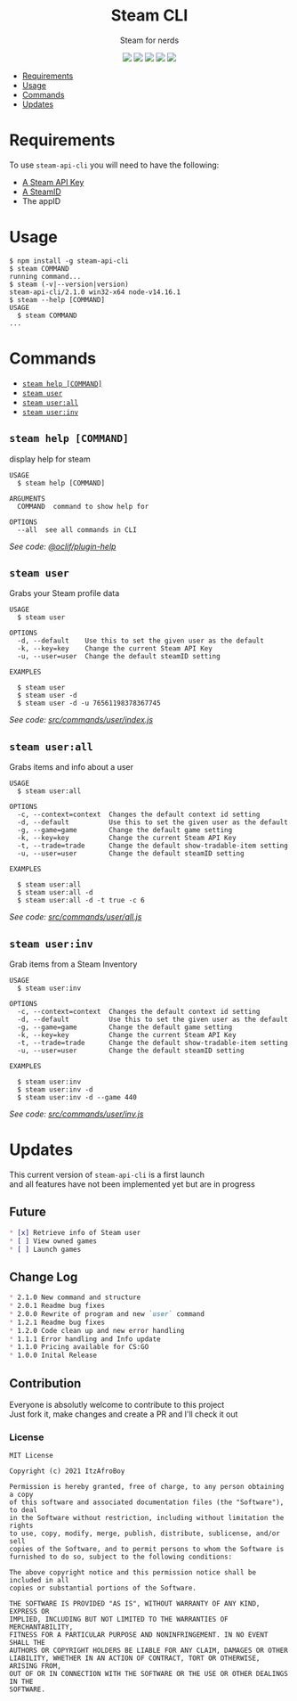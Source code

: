 <h1 align='center'>Steam CLI</h1>
<p align='center'>Steam for nerds</p>
<p align='center'>
  <a href='https://oclif.io'><img src='https://img.shields.io/badge/cli-oclif-%233B4554?style=for-the-badge&logo=heroku'></a>
  <a href='https://npmjs.org/package/steam-api-cli'><img src='https://img.shields.io/npm/v/steam-api-cli?color=%23FB8516&logo=npm&style=for-the-badge'></a>
  <a href='https://npmjs.org/package/steam-api-cli'><img src='https://img.shields.io/npm/dw/steam-api-cli?color=%23ec3b2b&style=for-the-badge'></a>
  <a href='https://npmjs.org/package/steam-api-cli'><img src='https://img.shields.io/github/license/ItzAfroBoy/steam-api-cli?color=%23161B22&logo=Github&style=for-the-badge'></a>
  <a href='https://makeapullrequest.com'><img src='https://img.shields.io/badge/PRs-welcome-brightgreen.svg?style=for-the-badge'></a>
</p>

<!-- toc -->
* [Requirements](#requirements)
* [Usage](#usage)
* [Commands](#commands)
* [Updates](#updates)
<!-- tocstop -->

# Requirements

To use `steam-api-cli` you will need to have the following:

* [A Steam API Key](https://steamcommunity.com/dev/apikey)
* [A SteamID](https://steamid.io/)
* The appID

# Usage
<!-- usage -->
```sh-session
$ npm install -g steam-api-cli
$ steam COMMAND
running command...
$ steam (-v|--version|version)
steam-api-cli/2.1.0 win32-x64 node-v14.16.1
$ steam --help [COMMAND]
USAGE
  $ steam COMMAND
...
```
<!-- usagestop -->


# Commands
<!-- commands -->
* [`steam help [COMMAND]`](#steam-help-command)
* [`steam user`](#steam-user)
* [`steam user:all`](#steam-userall)
* [`steam user:inv`](#steam-userinv)

## `steam help [COMMAND]`

display help for steam

```
USAGE
  $ steam help [COMMAND]

ARGUMENTS
  COMMAND  command to show help for

OPTIONS
  --all  see all commands in CLI
```

_See code: [@oclif/plugin-help](https://github.com/oclif/plugin-help/blob/v3.2.2/src/commands/help.ts)_

## `steam user`

Grabs your Steam profile data

```
USAGE
  $ steam user

OPTIONS
  -d, --default    Use this to set the given user as the default
  -k, --key=key    Change the current Steam API Key
  -u, --user=user  Change the default steamID setting

EXAMPLES

  $ steam user
  $ steam user -d
  $ steam user -d -u 76561198378367745
```

_See code: [src/commands/user/index.js](https://github.com/ItzAfroBoy/steam-api-cli/blob/v2.1.0/src/commands/user/index.js)_

## `steam user:all`

Grabs items and info about a user

```
USAGE
  $ steam user:all

OPTIONS
  -c, --context=context  Changes the default context id setting
  -d, --default          Use this to set the given user as the default
  -g, --game=game        Change the default game setting
  -k, --key=key          Change the current Steam API Key
  -t, --trade=trade      Change the default show-tradable-item setting
  -u, --user=user        Change the default steamID setting

EXAMPLES

  $ steam user:all
  $ steam user:all -d
  $ steam user:all -d -t true -c 6
```

_See code: [src/commands/user/all.js](https://github.com/ItzAfroBoy/steam-api-cli/blob/v2.1.0/src/commands/user/all.js)_

## `steam user:inv`

Grab items from a Steam Inventory

```
USAGE
  $ steam user:inv

OPTIONS
  -c, --context=context  Changes the default context id setting
  -d, --default          Use this to set the given user as the default
  -g, --game=game        Change the default game setting
  -k, --key=key          Change the current Steam API Key
  -t, --trade=trade      Change the default show-tradable-item setting
  -u, --user=user        Change the default steamID setting

EXAMPLES

  $ steam user:inv
  $ steam user:inv -d
  $ steam user:inv -d --game 440
```

_See code: [src/commands/user/inv.js](https://github.com/ItzAfroBoy/steam-api-cli/blob/v2.1.0/src/commands/user/inv.js)_
<!-- commandsstop -->

# Updates

This current version of `steam-api-cli` is a first launch  
and all features have not been implemented yet but are in progress  

## Future

```markdown
* [x] Retrieve info of Steam user
* [ ] View owned games
* [ ] Launch games
```

## Change Log

```markdown
* 2.1.0 New command and structure
* 2.0.1 Readme bug fixes
* 2.0.0 Rewrite of program and new `user` command
* 1.2.1 Readme bug fixes
* 1.2.0 Code clean up and new error handling  
* 1.1.1 Error handling and Info update
* 1.1.0 Pricing available for CS:GO
* 1.0.0 Inital Release
```

## Contribution

Everyone is absolutly welcome to contribute to this project  
Just fork it, make changes and create a PR and I'll check it out

### License

```license
MIT License

Copyright (c) 2021 ItzAfroBoy

Permission is hereby granted, free of charge, to any person obtaining a copy
of this software and associated documentation files (the "Software"), to deal
in the Software without restriction, including without limitation the rights
to use, copy, modify, merge, publish, distribute, sublicense, and/or sell
copies of the Software, and to permit persons to whom the Software is
furnished to do so, subject to the following conditions:

The above copyright notice and this permission notice shall be included in all
copies or substantial portions of the Software.

THE SOFTWARE IS PROVIDED "AS IS", WITHOUT WARRANTY OF ANY KIND, EXPRESS OR
IMPLIED, INCLUDING BUT NOT LIMITED TO THE WARRANTIES OF MERCHANTABILITY,
FITNESS FOR A PARTICULAR PURPOSE AND NONINFRINGEMENT. IN NO EVENT SHALL THE
AUTHORS OR COPYRIGHT HOLDERS BE LIABLE FOR ANY CLAIM, DAMAGES OR OTHER
LIABILITY, WHETHER IN AN ACTION OF CONTRACT, TORT OR OTHERWISE, ARISING FROM,
OUT OF OR IN CONNECTION WITH THE SOFTWARE OR THE USE OR OTHER DEALINGS IN THE
SOFTWARE.

```

